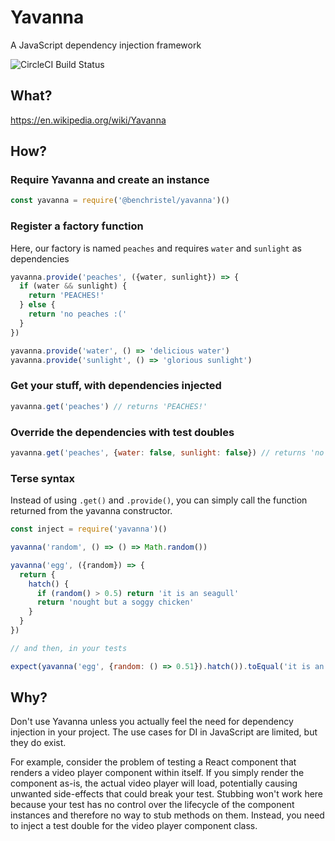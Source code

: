 # Yavanna

A JavaScript dependency injection framework

![CircleCI Build Status](https://circleci.com/gh/benchristel/yavanna.svg?style=shield&circle-token=058bb5224f0693d2f5891954ce85ce8879c88791)

## What?

https://en.wikipedia.org/wiki/Yavanna

## How?

### Require Yavanna and create an instance

```javascript
const yavanna = require('@benchristel/yavanna')()
```

### Register a factory function

Here, our factory is named `peaches` and requires `water` and `sunlight` as dependencies

```javascript
yavanna.provide('peaches', ({water, sunlight}) => {
  if (water && sunlight) {
    return 'PEACHES!'
  } else {
    return 'no peaches :('
  }
})

yavanna.provide('water', () => 'delicious water')
yavanna.provide('sunlight', () => 'glorious sunlight')
```

### Get your stuff, with dependencies injected

```javascript
yavanna.get('peaches') // returns 'PEACHES!'
```

### Override the dependencies with test doubles

```javascript
yavanna.get('peaches', {water: false, sunlight: false}) // returns 'no peaches :('
```

### Terse syntax

Instead of using `.get()` and `.provide()`, you can simply call the function returned from the yavanna constructor.

```javascript
const inject = require('yavanna')()

yavanna('random', () => () => Math.random())

yavanna('egg', ({random}) => {
  return {
    hatch() {
      if (random() > 0.5) return 'it is an seagull'
      return 'nought but a soggy chicken'
    }
  }
})

// and then, in your tests

expect(yavanna('egg', {random: () => 0.51}).hatch()).toEqual('it is an seagull')
```

## Why?

Don't use Yavanna unless you actually feel the need for dependency injection in your project. The use cases for DI in JavaScript are limited, but they do exist.

For example, consider the problem of testing a React component that renders a video player component within itself. If you simply render the component as-is, the actual video player will load, potentially causing unwanted side-effects that could break your test. Stubbing won't work here because your test has no control over the lifecycle of the component instances and therefore no way to stub methods on them. Instead, you need to inject a test double for the video player component class.
